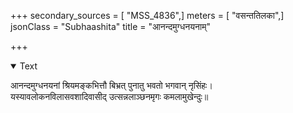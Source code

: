 +++
secondary_sources = [ "MSS_4836",]
meters = [ "वसन्ततिलका",]
jsonClass = "Subhaashita"
title = "आनन्दमुग्धनयनाम्"

+++

<details open><summary>Text</summary>

आनन्दमुग्धनयनां श्रियमङ्कभित्तौ बिभ्रत् पुनातु भवतो भगवान् नृसिंहः।  
यस्यावलोकनविलासवशादिवासीद् उत्सन्नलाञ्छनमृगः कमलामुखेन्दुः॥
</details>
